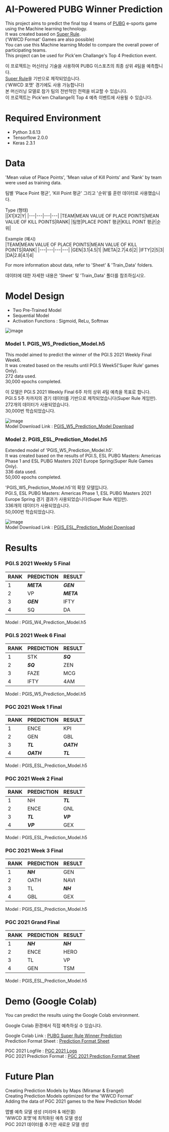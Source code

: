 # AI-Powered PUBG Winner Prediction 

This project aims to predict the final top 4 teams of [PUBG](https://www.pubgesports.com/) e-sports game using the Machine learning technology.  
It was created based on [Super Rule](Introduction/super_v3_0_0.pdf).  
('WWCD Format' Games are also possible)  
You can use this Machine learning Model to compare the overall power of participating teams.  
This project can be used for Pick'em Challange's Top 4 Prediction event.  
  
이 프로젝트는 머신러닝 기술을 사용하여 PUBG 이스포츠의 최종 상위 4팀을 예측합니다.  
[Super Rule](Introduction/super_v3_0_0.pdf)을 기반으로 제작되었습니다.  
('WWCD 포맷' 경기에도 사용 가능합니다)  
본 머신러닝 모델로 참가 팀의 전반적인 전력을 비교할 수 있습니다.  
이 프로젝트는 Pick'em Challange의 Top 4 예측 이벤트에 사용될 수 있습니다.  
  
# Required Environment  
- Python 3.6.13
- Tensorflow 2.0.0
- Keras 2.3.1
  
# Data  
'Mean value of Place Points', 'Mean value of Kill Points' and 'Rank' by team were used as training data. 
  
팀별 'Place Point 평균', 'Kill Point 평균' 그리고 '순위'를 훈련 데이터로 사용했습니다.  
  
Type (형태)   
||X1|X2|Y|
|---|---|---|---|
|TEAM|MEAN VALUE OF PLACE POINTS|MEAN VALUE OF KILL POINTS|RANK|
|팀명|PLACE POINT 평균|KILL POINT 평균|순위|

  
Example (예시)    
|TEAM|MEAN VALUE OF PLACE POINTS|MEAN VALUE OF KILL POINTS|RANK|
|---|---|---|---|
|GEN|3.1|4.5|1|
|META|2.7|4.6|2|
|IFTY|2|5|3|
|DA|2.8|4.1|4|
  
For more information about data, refer to 'Sheet' & 'Train_Data' folders.  
  
데이터에 대한 자세한 내용은 'Sheet' 및 'Train_Data' 폴더를 참조하십시오.  
  
# Model Design  
- Two Pre-Trained Model
- Sequential Model
- Activation Functions : Sigmoid, ReLu, Softmax  
  
![image](model/model.png)  
  
### Model 1. PGIS_W5_Prediction_Model.h5
This model aimed to predict the winner of the PGI.S 2021 Weekly Final Week6.  
It was created based on the results until PGI.S Week5('Super Rule' games Only).  
272 data used.  
30,000 epochs completed.  
  
이 모델은 PGI.S 2021 Weekly Final 6주 차의 상위 4팀 예측을 목표로 합니다.  
PGI.S 5주 차까지의 경기 데이터를 기반으로 제작되었습니다(Super Rule 게임만).  
272개의 데이터가 사용되었습니다.  
30,000번 학습되었습니다.  
  
![image](Introduction/PGIS_W5_Prediction_Model.png)  
Model Download Link : [PGIS_W5_Prediction_Model Download](Model/PGIS_W5_Prediction_Model.h5)  
  
### Model 2. PGIS_ESL_Prediction_Model.h5
Extended model of 'PGIS_W5_Prediction_Model.h5'.  
It was created based on the results of PGI.S, ESL PUBG Masters: Americas Phase 1 and ESL PUBG Masters 2021 Europe Spring(Super Rule Games Only).  
336 data used.  
50,000 epochs completed.  
  
'PGIS_W5_Prediction_Model.h5'의 확장 모델입니다.  
PGI.S, ESL PUBG Masters: Americas Phase 1, ESL PUBG Masters 2021 Europe Spring 경기 결과가 사용되었습니다(Super Rule 게임만).  
336개의 데이터가 사용되었습니다.  
50,000번 학습되었습니다.  
  
![image](Introduction/PGIS_ESL_Prediction_Model.png)  
Model Download Link : [PGIS_ESL_Prediction_Model Download](Model/PGIS_ESL_Prediction_Model.h5)  
  
# Results  
  
### PGI.S 2021 Weekly 5 Final   
|RANK|PREDICTION|RESULT|
|---|---|---|
|1|***META***|***GEN***|
|2|VP|***META***|
|3|***GEN***|IFTY|
|4|SQ|DA|
  
Model : PGIS_W4_Prediction_Model.h5 
  
### PGI.S 2021 Week 6 Final    
|RANK|PREDICTION|RESULT|
|---|---|---|
|1|STK|***SQ***|
|2|***SQ***|ZEN|
|3|FAZE|MCG|
|4|IFTY|4AM|
  
Model : PGIS_W5_Prediction_Model.h5  
  
### PGC 2021 Week 1 Final    
|RANK|PREDICTION|RESULT|
|---|---|---|
|1|ENCE|KPI|
|2|GEN|GBL|
|3|***TL***|***OATH***|
|4|***OATH***|***TL***|
  
Model : PGIS_ESL_Prediction_Model.h5  
  
### PGC 2021 Week 2 Final  
|RANK|PREDICTION|RESULT|
|---|---|---|
|1|NH|***TL***|
|2|ENCE|GNL|
|3|***TL***|***VP***|
|4|***VP***|GEX|
  
Model : PGIS_ESL_Prediction_Model.h5    
  
### PGC 2021 Week 3 Final  
|RANK|PREDICTION|RESULT|
|---|---|---|
|1|***NH***|GEN|
|2|OATH|NAVI|
|3|TL|***NH***|
|4|GBL|GEX|
  
Model : PGIS_ESL_Prediction_Model.h5      

### PGC 2021 Grand Final 
|RANK|PREDICTION|RESULT|
|---|---|---|
|1|***NH***|***NH***|
|2|ENCE|HERO|
|3|TL|VP|
|4|GEN|TSM|
  
Model : PGIS_ESL_Prediction_Model.h5     
  
# Demo (Google Colab) 
  
You can predict the results using the Google Colab environment.  
  
Google Colab 환경에서 직접 예측하실 수 있습니다.  
  
Google Colab Link : [PUBG Super Rule Winner Prediction](https://colab.research.google.com/drive/17Y2pWz-iTXwxVTYHqD-5v8V3-reOOaIh?usp=sharing)  
Prediction Format Sheet : [Prediction Format Sheet](https://docs.google.com/spreadsheets/d/1BS1k9RSjcRc8ogW5Yf6vVraSqg4jPZPPmJN266yQXI8/edit?usp=sharing)  
  
PGC 2021 Logfile : [PGC 2021 Logs](https://docs.google.com/spreadsheets/d/1P-AcOAdprDz88VZLE3pAafsXZadtaPIR1kEyflPmATw/edit?usp=sharing)  
PGC 2021 Prediction Format : [PGC 2021 Prediction Format Sheet](https://docs.google.com/spreadsheets/d/1YD3XXJyhQj73Bj-hpjKQkfP-_pNZvLpzB9sYmnUnhYc/edit?usp=sharing)  
  
# Future Plan  
  
Creating Prediction Models by Maps (Miramar & Erangel)  
Creating Prediction Models optimized for the 'WWCD Format'  
Adding the data of PGC 2021 games to the New Prediction Model
   
맵별 예측 모델 생성 (미라마 & 에란겔)  
'WWCD 포맷'에 최적화된 예측 모델 생성  
PGC 2021 데이터를 추가한 새로운 모델 생성
